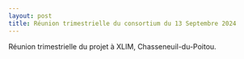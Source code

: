 ```yaml
---
layout: post
title: Réunion trimestrielle du consortium du 13 Septembre 2024
---
```



Réunion trimestrielle du projet à XLIM, Chasseneuil-du-Poitou. 

<!-- <div class="image-row">
    <div class="image-column">
        <a href="/public/wisg.jpg" target="_blank">
            <img src="/public/wisg.jpg" alt="Cliquez pour voir la photo">
        </a>
    </div>
</div> -->
